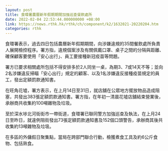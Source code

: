 ```yaml
---
layout: post
title: 食環署農曆新年假期期間加強巡查餐飲處所
date: 2022-02-04 22:53:44.000000000 +08:00
link: https://news.rthk.hk/rthk/ch/component/k2/1632021-20220204.htm
categories: rthk
---
```


食環署表示，過去四日包括農曆新年假期期間，向涉嫌違規的35間餐飲處所負責人展開檢控程序。署方指，違規個案涉及有關佩戴口罩、桌子之間的分隔與距離、確保顧客要使用「安心出行」、員工要接種新冠疫苗等問題。

署方已要求相關處所包括不得安排多於2人同坐一桌，為期3、7或14天不等；並向2名涉嫌違反掃瞄「安心出行」規定的顧客、以及1名涉嫌違反接種疫苗規定的員工，發出定額罰款通知書。

在旺角花墟，署方表示，在上月14日至31日，就店舖在公眾地方擺放物品造成阻塞，共發出383張定額罰款通知書。署方指，在年初一清晨花墟店舖結束營業後，承辦商共收集約100噸雜物及垃圾。

至於深水埗北河街街市一帶街道，食環署已聯同警方加強巡查及執法，在上月24日至昨日，就違例阻街發出73張定額罰款通知書及152個口頭警告，承辦商其後共收集約13噸雜物及垃圾。

在多區的外傭假日聚集點，當局在跨部門聯合行動，檢獲煮食工具及約6公斤食物、包括熟食。

